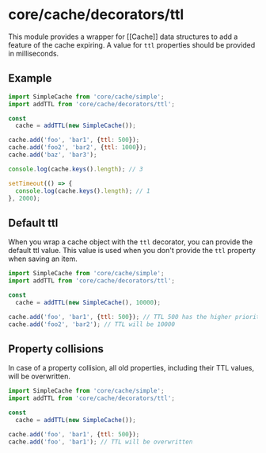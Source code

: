 # core/cache/decorators/ttl

This module provides a wrapper for [[Cache]] data structures to add a feature of the cache expiring.
A value for `ttl` properties should be provided in milliseconds.

## Example

```js
import SimpleCache from 'core/cache/simple';
import addTTL from 'core/cache/decorators/ttl';

const
  cache = addTTL(new SimpleCache());

cache.add('foo', 'bar1', {ttl: 500});
cache.add('foo2', 'bar2', {ttl: 1000});
cache.add('baz', 'bar3');

console.log(cache.keys().length); // 3

setTimeout(() => {
  console.log(cache.keys().length); // 1
}, 2000);
```

## Default ttl

When you wrap a cache object with the `ttl` decorator, you can provide the default ttl value.
This value is used when you don't provide the `ttl` property when saving an item.

```js
import SimpleCache from 'core/cache/simple';
import addTTL from 'core/cache/decorators/ttl';

const
  cache = addTTL(new SimpleCache(), 10000);

cache.add('foo', 'bar1', {ttl: 500}); // TTL 500 has the higher priority and will overwrite 10000s
cache.add('foo2', 'bar2'); // TTL will be 10000
```

## Property collisions

In case of a property collision, all old properties, including their TTL values, will be overwritten.

```js
import SimpleCache from 'core/cache/simple';
import addTTL from 'core/cache/decorators/ttl';

const
  cache = addTTL(new SimpleCache());

cache.add('foo', 'bar1', {ttl: 500});
cache.add('foo', 'bar1'); // TTL will be overwritten
```
